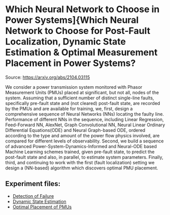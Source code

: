 # Which Neural Network to Choose in Power Systems]{Which Neural Network to Choose for Post-Fault Localization, Dynamic State Estimation  \& Optimal Measurement Placement in Power Systems?

Source: https://arxiv.org/abs/2104.03115

We consider a power transmission system monitored with Phasor Measurement  Units (PMUs) placed at significant, but not all, nodes of the system. Assuming that a sufficient number  of distinct single-line faults, specifically pre-fault state and (not cleared) post-fault state, are recorded by the PMUs and are  available for training, we, first, design a comprehensive sequence of Neural Networks (NNs) locating the faulty line. Performance of different NNs in the sequence, including Linear Regression, Feed-Forward  NN, AlexNet, Graph Convolutional NN,  Neural Linear Ordinary Differential Equations(ODE) and Neural Graph-based ODE, ordered according to the type and amount of the power flow physics involved, are compared for different levels of observability. Second, we build a sequence of advanced Power-System-Dynamics-Informed and Neural-ODE based Machine  Learning schemes  trained, given pre-fault state, to predict the post-fault  state and  also, in parallel, to estimate system parameters.  Finally, third, and continuing to work with the first (fault localization) setting we design a (NN-based) algorithm which discovers optimal PMU placement. 

## Experiment files:
  - [Detection of Failure](https://github.com/AfoninAndrey/NNs-for-power-systems/blob/main/StaticConfig.ipynb)
  - [Dynamic State Estimation](https://github.com/AfoninAndrey/NNs-for-power-systems/blob/main/DynamicConfig.ipynb)
  - [Optimal Placement of PMUs](https://github.com/AfoninAndrey/NNs-for-power-systems/blob/main/BusImportance.ipynb)
